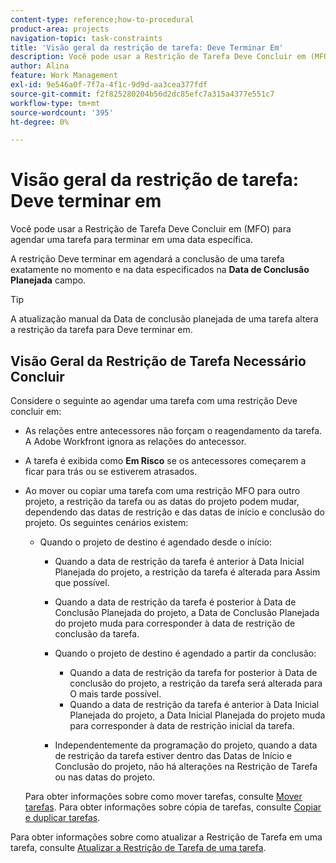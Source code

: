 ```yaml
---
content-type: reference;how-to-procedural
product-area: projects
navigation-topic: task-constraints
title: 'Visão geral da restrição de tarefa: Deve Terminar Em'
description: Você pode usar a Restrição de Tarefa Deve Concluir em (MFO) para agendar uma tarefa para terminar em uma data específica.
author: Alina
feature: Work Management
exl-id: 9e546a0f-7f7a-4f1c-9d9d-aa3cea377fdf
source-git-commit: f2f825280204b56d2dc85efc7a315a4377e551c7
workflow-type: tm+mt
source-wordcount: '395'
ht-degree: 0%

---
```


# Visão geral da restrição de tarefa: Deve terminar em

Você pode usar a Restrição de Tarefa Deve Concluir em (MFO) para agendar uma tarefa para terminar em uma data específica.

A restrição Deve terminar em agendará a conclusão de uma tarefa exatamente no momento e na data especificados na **Data de Conclusão Planejada** campo.

>[!TIP]
>
>A atualização manual da Data de conclusão planejada de uma tarefa altera a restrição da tarefa para Deve terminar em.

## Visão Geral da Restrição de Tarefa Necessário Concluir

Considere o seguinte ao agendar uma tarefa com uma restrição Deve concluir em:

* As relações entre antecessores não forçam o reagendamento da tarefa. A Adobe Workfront ignora as relações do antecessor.
* A tarefa é exibida como **Em Risco** se os antecessores começarem a ficar para trás ou se estiverem atrasados.

* Ao mover ou copiar uma tarefa com uma restrição MFO para outro projeto, a restrição da tarefa ou as datas do projeto podem mudar, dependendo das datas de restrição e das datas de início e conclusão do projeto. Os seguintes cenários existem:

   * Quando o projeto de destino é agendado desde o início:

      * Quando a data de restrição da tarefa é anterior à Data Inicial Planejada do projeto, a restrição da tarefa é alterada para Assim que possível.
      * Quando a data de restrição da tarefa é posterior à Data de Conclusão Planejada do projeto, a Data de Conclusão Planejada do projeto muda para corresponder à data de restrição de conclusão da tarefa.

      * Quando o projeto de destino é agendado a partir da conclusão:

         * Quando a data de restrição da tarefa for posterior à Data de conclusão do projeto, a restrição da tarefa será alterada para O mais tarde possível.
         * Quando a data de restrição da tarefa é anterior à Data Inicial Planejada do projeto, a Data Inicial Planejada do projeto muda para corresponder à data de restrição inicial da tarefa.
      * Independentemente da programação do projeto, quando a data de restrição da tarefa estiver dentro das Datas de Início e Conclusão do projeto, não há alterações na Restrição de Tarefa ou nas datas do projeto.

   Para obter informações sobre como mover tarefas, consulte [Mover tarefas](../../../manage-work/tasks/manage-tasks/move-tasks.md). Para obter informações sobre cópia de tarefas, consulte [Copiar e duplicar tarefas](../../../manage-work/tasks/manage-tasks/copy-and-duplicate-tasks.md).

Para obter informações sobre como atualizar a Restrição de Tarefa em uma tarefa, consulte [Atualizar a Restrição de Tarefa de uma tarefa](../../../manage-work/tasks/task-constraints/update-task-constraint-of-task.md).

<!--
<div data-mc-conditions="QuicksilverOrClassic.Draft mode">
<h2>Use the Must Finish On Task Constraint</h2>
<p>To update the Task Constraint to Must Finish On:</p>
<ol>
<li value="1">Go to a task whose Task Constraint you want to update.</li>
<li value="2"> <p data-mc-conditions="QuicksilverOrClassic.Quicksilver">Click the <strong>More</strong> icon <img src="assets/qs-more-icon-on-an-object.png"> next to the task name, then click <strong>Edit</strong>.</p> </li>
<li value="3">In the <strong>Overview</strong> section, expand the <strong>Task Constraint</strong> drop-down menu.</li>
<li value="4"> <p>Select <strong>Must Finish On</strong>.</p> </li>
<li value="5"> <p>Specify a <strong>Planned Completion Date</strong>.</p> <p>The task must complete by this date, and no later than this date. </p> </li>
<li value="6">Click <strong>Save Changes</strong>. </li>
</ol>
</div>
-->
